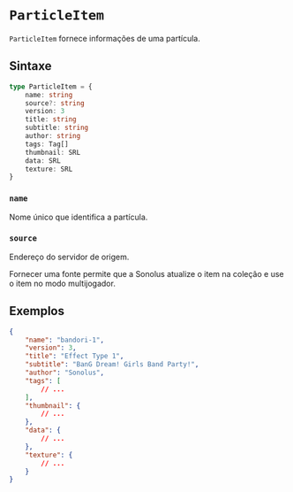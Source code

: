 # `ParticleItem`

`ParticleItem` fornece informações de uma partícula.

## Sintaxe

```ts
type ParticleItem = {
    name: string
    source?: string
    version: 3
    title: string
    subtitle: string
    author: string
    tags: Tag[]
    thumbnail: SRL
    data: SRL
    texture: SRL
}
```

### `name`

Nome único que identifica a partícula.

### `source`

Endereço do servidor de origem.

Fornecer uma fonte permite que a Sonolus atualize o item na coleção e use o item no modo multijogador.

## Exemplos

```json
{
    "name": "bandori-1",
    "version": 3,
    "title": "Effect Type 1",
    "subtitle": "BanG Dream! Girls Band Party!",
    "author": "Sonolus",
    "tags": [
        // ...
    ],
    "thumbnail": {
        // ...
    },
    "data": {
        // ...
    },
    "texture": {
        // ...
    }
}
```
